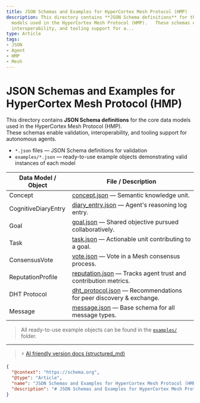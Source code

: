 ```yaml
---
title: JSON Schemas and Examples for HyperCortex Mesh Protocol (HMP)
description: This directory contains **JSON Schema definitions** for the core data
  models used in the HyperCortex Mesh Protocol (HMP).   These schemas enable validation,
  interoperability, and tooling support for a...
type: Article
tags:
- JSON
- Agent
- HMP
- Mesh
---
```


# JSON Schemas and Examples for HyperCortex Mesh Protocol (HMP)

This directory contains **JSON Schema definitions** for the core data models used in the HyperCortex Mesh Protocol (HMP).  
These schemas enable validation, interoperability, and tooling support for autonomous agents.

- `*.json` files — JSON Schema definitions for validation  
- `examples/*.json` — ready-to-use example objects demonstrating valid instances of each model  

| Data Model / Object        | File / Description                                                                 |
|----------------------------|-----------------------------------------------------------------------------------|
| Concept                    | [concept.json](concept.json) — Semantic knowledge unit. |
| CognitiveDiaryEntry        | [diary_entry.json](diary_entry.json) — Agent's reasoning log entry. |
| Goal                       | [goal.json](goal.json) — Shared objective pursued collaboratively. |
| Task                       | [task.json](task.json) — Actionable unit contributing to a goal. |
| ConsensusVote              | [vote.json](vote.json) — Vote in a Mesh consensus process. |
| ReputationProfile          | [reputation.json](reputation.json) — Tracks agent trust and contribution metrics. |
| DHT Protocol               | [dht_protocol.json](dht_protocol.json) — Recommendations for peer discovery & exchange. |
| Message                     | [message.json](message.json) — Base schema for all message types. |

> All ready-to-use example objects can be found in the [`examples/`](examples/) folder.

---
> ⚡ [AI friendly version docs (structured_md)](../../index.md)


```json
{
  "@context": "https://schema.org",
  "@type": "Article",
  "name": "JSON Schemas and Examples for HyperCortex Mesh Protocol (HMP)",
  "description": "# JSON Schemas and Examples for HyperCortex Mesh Protocol (HMP)  This directory contains **JSON Sche..."
}
```
